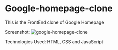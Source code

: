 # Google-homepage-clone

This is the FrontEnd clone of  Google Homepage

Screenshot:
![google-homepage-clone](https://user-images.githubusercontent.com/64413107/113483890-3e519680-94c3-11eb-8ac6-357a892914a5.jpg)

Technologies Used:
HTML, CSS and JavaScript
